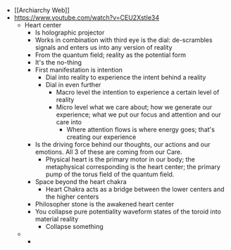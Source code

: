 - [[Archiarchy Web]]
- https://www.youtube.com/watch?v=CEU2XstIe34
	- Heart center
		- Is holographic projector
		- Works in combination with third eye is the dial: de-scrambles signals and enters us into any version of reality
		- From the quantum field; reality as the potential form
		- It's the no-thing
		- First manifestation is intention
			- Dial into reality to experience the intent behind a reality
			- Dial in even further
				- Macro level the intention to experience a certain level of reality
				- Micro level what we care about; how we generate our experience; what we put our focus and attention and our care into
					- Where attention flows is where energy goes; that's creating our experience
		- Is the driving force behind our thoughts, our actions and our emotions. All 3 of these are coming from our Care.
			- Physical heart is the primary motor in our body; the metaphysical corresponding is the heart center; the primary pump of the torus field of the quantum field.
		- Space beyond the heart chakra
			- Heart Chakra acts as a bridge between the lower centers and the higher centers
		- Philosopher stone is the awakened heart center
		- You collapse pure potentiality waveform states of the toroid into material reality
			- Collapse something
	-
		-